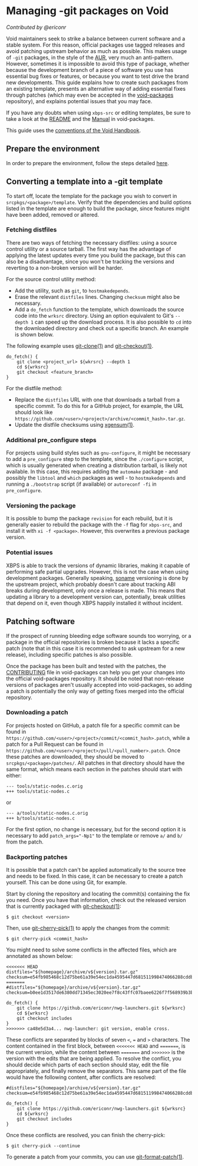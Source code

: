 # Managing -git packages on Void

*Contributed by @ericonr*

Void maintainers seek to strike a balance between current software and a stable
system. For this reason, official packages use tagged releases and avoid
patching upstream behavior as much as possible. This makes usage of `-git`
packages, in the style of the [AUR](https://aur.archlinux.org/), very much an
anti-pattern. However, sometimes it is impossible to avoid this type of package,
whether because the development branch of a piece of software you use has
essential bug fixes or features, or because you want to test drive the brand new
developments. This guide explains how to create such packages from an existing
template, presents an alternative way of adding essential fixes through patches
(which may even be accepted in the
[void-packages](https://github.com/void-linux/void-packages) repository), and
explains potential issues that you may face.

If you have any doubts when using `xbps-src` or editing templates, be sure to
take a look at the
[README](https://github.com/void-linux/void-packages/blob/master/README.md) and
the [Manual](https://github.com/void-linux/void-packages/blob/master/Manual.md)
in void-packages.

This guide uses the [conventions of the Void
Handbook](https://docs.voidlinux.org/about/about-this-handbook.html).

## Prepare the environment

In order to prepare the environment, follow the steps detailed
[here](./suckless.md#prepare-the-environment).

## Converting a template into a -git template

To start off, locate the template for the package you wish to convert in
`srcpkgs/<package>/template`. Verify that the dependencies and build options
listed in the template are enough to build the package, since features might
have been added, removed or altered.

### Fetching distfiles

There are two ways of fetching the necessary distfiles: using a source control
utility or a source tarball. The first way has the advantage of applying the
latest updates every time you build the package, but this can also be a
disadvantage, since you won't be tracking the versions and reverting to a
non-broken version will be harder.

For the source control utility method:

- Add the utility, such as `git`, to `hostmakedepends`.
- Erase the relevant `distfiles` lines. Changing `checksum` might also be
   necessary.
- Add a `do_fetch` function to the template, which downloads the source code
   into the `wrksrc` directory. Using an option equivalent to Git's `--depth 1`
   can speed up the download process. It is also possible to `cd` into the
   downloaded directory and check out a specific branch. An example is shown
   below.

The following example uses [git-clone(1)](https://man.voidlinux.org/git-clone.1)
and [git-checkout(1)](https://man.voidlinux.org/git-checkout.1).

```
do_fetch() {
    git clone <project_url> ${wkrsrc} --depth 1
    cd ${wrksrc}
    git checkout <feature_branch>
}
```

For the distfile method:

- Replace the `distfiles` URL with one that downloads a tarball from a specific
   commit. To do this for a GitHub project, for example, the URL should look
   like `https://github.com/<user>/<project>/archive/<commit_hash>.tar.gz`.
- Update the distfile checksums using
   [xgensum(1)](https://man.voidlinux.org/xtools.1).

### Additional pre_configure steps

For projects using build styles such as `gnu-configure`, it might be necessary
to add a `pre_configure` step to the template, since the `./configure` script,
which is usually generated when creating a distribution tarball, is likely not
available. In this case, this requires adding the `automake` package - and
possibly the `libtool` and `which` packages as well - to `hostmakedepends` and
running a `./bootstrap` script (if available) or `autoreconf -fi` in
`pre_configure`.

### Versioning the package

It is possible to bump the package `revision` for each rebuild, but it is
generally easier to rebuild the package with the `-f` flag for `xbps-src`, and
install it with `xi -f <package>`. However, this overwrites a previous package
version.

### Potential issues

XBPS is able to track the versions of dynamic libraries, making it capable of
performing safe partial upgrades. However, this is not the case when using
development packages. Generally speaking,
[soname](https://en.wikipedia.org/wiki/Soname) versioning is done by the
upstream project, which probably doesn't care about tracking ABI breaks during
development, only once a release is made. This means that updating a library to
a development version can, potentially, break utilities that depend on it, even
though XBPS happily installed it without incident.

## Patching software

If the prospect of running bleeding edge software sounds too worrying, or a
package in the official repositories is broken because it lacks a specific patch
(note that in this case it is recommended to ask upstream for a new release),
including specific patches is also possible.

Once the package has been built and tested with the patches, the
[CONTRIBUTING](https://github.com/void-linux/void-packages/blob/master/CONTRIBUTING.md)
file in void-packages can help you get your changes into the official
void-packages repository. It should be noted that non-release versions of
packages aren't usually accepted into void-packages, so adding a patch is
potentially the only way of getting fixes merged into the official repository.

### Downloading a patch

For projects hosted on GitHub, a patch file for a specific commit can be found
in `https://github.com/<user>/<project>/commit/<commit_hash>.patch`, while a
patch for a Pull Request can be found in
`https://github.com/<user>/<project>/pull/<pull_number>.patch`. Once these
patches are downloaded, they should be moved to `srcpkgs/<package>/patches/`.
All patches in that directory should have the same format, which means each
section in the patches should start with either:

```
--- tools/static-nodes.c.orig
+++ tools/static-nodes.c
```

or

```
--- a/tools/static-nodes.c.orig
+++ b/tools/static-nodes.c
```

For the first option, no change is necessary, but for the second option it is
necessary to add `patch_args="-Np1"` to the template or remove `a/` and `b/`
from the patch.

### Backporting patches

It is possible that a patch can't be applied automatically to the source tree
and needs to be fixed. In this case, it can be necessary to create a patch
yourself. This can be done using Git, for example.

Start by cloning the repository and locating the commit(s) containing the fix
you need. Once you have that information, check out the released version that is
currently packaged with
[git-checkout(1)](https://man.voidlinux.org/git-checkout.1):

```
$ git checkout <version>
```

Then, use [git-cherry-pick(1)](https://man.voidlinux.org/git-cherry-pick.1) to
apply the changes from the commit:

```
$ git cherry-pick <commit_hash>
```

You might need to solve some conflicts in the affected files, which are
annotated as shown below:

```
<<<<<<< HEAD
distfiles="${homepage}/archive/v${version}.tar.gz"
checksum=e54fb985468c12d75be61a39e54ec1da4595447d681511998474066288cddb22
=======
#distfiles="${homepage}/archive/v${version}.tar.gz"
checksum=b0ee1d3517de6380dd71345ec3020ee7f8c43ffc07baee6226f7f568939b3b06

do_fetch() {
    git clone https://github.com/ericonr/nwg-launchers.git ${wrksrc}
    cd ${wrksrc}
    git checkout includes
}
>>>>>>> ca48e5d3a4... nwg-launcher: git version, enable cross.
```

These conflicts are separated by blocks of seven `<`, `=` and `>` characters.
The content contained in the first block, between `<<<<<<< HEAD` and `=======`,
is the current version, while the content between `=======` and `>>>>>>>` is the
version with the edits that are being applied. To resolve the conflict, you
should decide which parts of each section should stay, edit the file
appropriately, and finally remove the separators. This same part of the file
would have the following content, after conflicts are resolved:

```
#distfiles="${homepage}/archive/v${version}.tar.gz"
checksum=e54fb985468c12d75be61a39e54ec1da4595447d681511998474066288cddb22

do_fetch() {
    git clone https://github.com/ericonr/nwg-launchers.git ${wrksrc}
    cd ${wrksrc}
    git checkout includes
}
```

Once these conflicts are resolved, you can finish the cherry-pick:

```
$ git cherry-pick --continue
```

To generate a patch from your commits, you can use
[git-format-patch(1)](https://man.voidlinux.org/git-format-patch.1).
